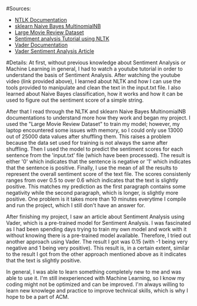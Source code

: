 #Sources:
- [NTLK Documentation](https://www.nltk.org/) 
- [sklearn Naive Bayes MultinomialNB](https://scikit-learn.org/stable/modules/generated/sklearn.naive_bayes.MultinomialNB.html) 
- [Large Movie Review Dataset](https://ai.stanford.edu/~amaas/data/sentiment/) 
- [Sentiment analysis Tutorial using NLTK](https://www.youtube.com/watch?v=U8m5ug9Q54M&t=4258s)
- [Vader Documentation](https://github.com/cjhutto/vaderSentiment#introduction) 
- [Vader Sentiment Analysis Article](https://www.geeksforgeeks.org/python-sentiment-analysis-using-vader/) 


#Details:
At first, without previous knowledge about Sentiment Analysis or Machine Learning in general, I had to watch a youtube tutorial in order to understand the basis of Sentiment Analysis. After watching the youtube video (link provided above), I learned about NLTK and how I can use the tools provided to manipulate and clean the text in the input.txt file. I also learned about Naive Bayes classification, how it works and how it can be used to figure out the sentiment score of a simple string.

After that I read through the NLTK and sklearn Naive Bayes MultinomialNB documentations to understand more how they work and began my project. I used the "Large Movie Review Dataset" to train my model; however, my laptop encountered some issues with memory, so I could only use 13000 out of 25000 data values after shuffling them. This raises a problem because the data set used for training is not always the same after shuffling. Then I used the model to predict the sentiment scores for each sentence from the 'input.txt' file (which have been processed). The result is either '0' which indicates that the sentence is negative or '1' which indicates that the sentence is positive. Finally, I use the mean of all the results to represent the overall sentiment score of the text file. The scores consistenly ranges from over 0.5 to over 0.6 which indicates that the text is slightly positive. This matches my prediction as the first paragraph contains some negativity while the second paragraph, which is longer, is slightly more positive. One problem is it takes more than 10 minutes everytime I compile and run the project, which I still don't have an answer for.

After finishing my project, I saw an article about Sentiment Analysis using Vader, which is a pre-trained model for Sentiment Analysis. I was fascinated as I had been spending days trying to train my own model and work with it without knowing there is a pre-trained model available. Therefore, I tried out another approach using Vader. The result I got was 0.15 (with -1 being very negative and 1 being very positive). This result is, in a certain extent, similar to the result I got from the other approach mentioned above as it indicates that the text is slightly positive. 

In general, I was able to learn something completely new to me and was able to use it. I'm still inexperienced with Machine Learning, so I know my coding might not be optimized and can be improved. I'm always willing to learn new knowlege and practice to improve technical skills, which is why I hope to be a part of ACM.
